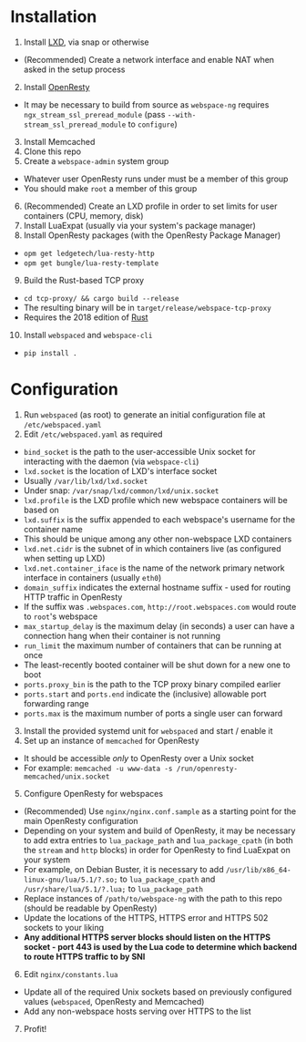 # Installation
1. Install [LXD](https://linuxcontainers.org/lxd/getting-started-cli/), via snap or otherwise
 - (Recommended) Create a network interface and enable NAT when asked in the setup process
2. Install [OpenResty](http://openresty.org/en/installation.html) 
 - It may be necessary to build from source as `webspace-ng` requires `ngx_stream_ssl_preread_module` (pass `--with-stream_ssl_preread_module` to `configure`)
3. Install Memcached
4. Clone this repo
5. Create a `webspace-admin` system group
 - Whatever user OpenResty runs under must be a member of this group
 - You should make `root` a member of this group
6. (Recommended) Create an LXD profile in order to set limits for user containers (CPU, memory, disk)
7. Install LuaExpat (usually via your system's package manager)
8. Install OpenResty packages (with the OpenResty Package Manager)
 - `opm get ledgetech/lua-resty-http`
 - `opm get bungle/lua-resty-template`
9. Build the Rust-based TCP proxy
 - `cd tcp-proxy/ && cargo build --release`
 - The resulting binary will be in `target/release/webspace-tcp-proxy`
 - Requires the 2018 edition of [Rust](https://www.rust-lang.org/learn/get-started)
10. Install `webspaced` and `webspace-cli`
 - `pip install .`

# Configuration
1. Run `webspaced` (as root) to generate an initial configuration file at `/etc/webspaced.yaml`
2. Edit `/etc/webspaced.yaml` as required
 - `bind_socket` is the path to the user-accessible Unix socket for interacting with the daemon (via `webspace-cli`)
 - `lxd.socket` is the location of LXD's interface socket
  - Usually `/var/lib/lxd/lxd.socket`
  - Under snap: `/var/snap/lxd/common/lxd/unix.socket`
 - `lxd.profile` is the LXD profile which new webspace containers will be based on
 - `lxd.suffix` is the suffix appended to each webspace's username for the container name
  - This should be unique among any other non-webspace LXD containers
 - `lxd.net.cidr` is the subnet of in which containers live (as configured when setting up LXD)
 - `lxd.net.container_iface` is the name of the network primary network interface in containers (usually `eth0`)
 - `domain_suffix` indicates the external hostname suffix - used for routing HTTP traffic in OpenResty
  - If the suffix was `.webspaces.com`, `http://root.webspaces.com` would route to `root`'s webspace
 - `max_startup_delay` is the maximum delay (in seconds) a user can have a connection hang when their container is not running
 - `run_limit` the maximum number of containers that can be running at once
  - The least-recently booted container will be shut down for a new one to boot
 - `ports.proxy_bin` is the path to the TCP proxy binary compiled earlier
 - `ports.start` and `ports.end` indicate the (inclusive) allowable port forwarding range
 - `ports.max` is the maximum number of ports a single user can forward
3. Install the provided systemd unit for `webspaced` and start / enable it
4. Set up an instance of `memcached` for OpenResty
 - It should be accessible _only_ to OpenResty over a Unix socket
 - For example: `memcached -u www-data -s /run/openresty-memcached/unix.socket`
5. Configure OpenResty for webspaces
 - (Recommended) Use `nginx/nginx.conf.sample` as a starting point for the main OpenResty configuration
 - Depending on your system and build of OpenResty, it may be necessary to add extra entries to `lua_package_path` and `lua_package_cpath` (in both the `stream` and `http` blocks) in order for OpenResty to find LuaExpat on your system
  - For example, on Debian Buster, it is necessary to add `/usr/lib/x86_64-linux-gnu/lua/5.1/?.so;` to `lua_package_cpath` and `/usr/share/lua/5.1/?.lua;` to `lua_package_path`
 - Replace instances of `/path/to/webspace-ng` with the path to this repo (should be readable by OpenResty)
 - Update the locations of the HTTPS, HTTPS error and HTTPS 502 sockets to your liking
  - **Any additional HTTPS server blocks should listen on the HTTPS socket - port 443 is used by the Lua code to determine which backend to route HTTPS traffic to by SNI**
6. Edit `nginx/constants.lua`
 - Update all of the required Unix sockets based on previously configured values (`webspaced`, OpenResty and Memcached)
 - Add any non-webspace hosts serving over HTTPS to the list
7. Profit!
